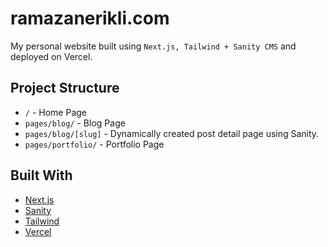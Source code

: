 # ramazanerikli.com

My personal website built using ```Next.js, Tailwind + Sanity CMS``` and deployed on Vercel.

## Project Structure
- ``` / ``` - Home Page
- ``` pages/blog/ ``` - Blog Page
- ``` pages/blog/[slug] ``` - Dynamically created post detail page using Sanity.
- ``` pages/portfolio/ ``` - Portfolio Page

## Built With

- [Next.js](https://nextjs.org/)
- [Sanity](https://sanity.io/)
- [Tailwind](https://tailwindcss.com/)
- [Vercel](https://vercel.com/)


